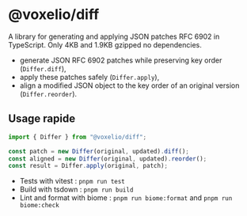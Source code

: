 # @voxelio/diff

A library for generating and applying JSON patches RFC 6902 in TypeScript. Only 4KB and 1.9KB gzipped no dependencies.
- generate JSON RFC 6902 patches while preserving key order (`Differ.diff`),
- apply these patches safely (`Differ.apply`),
- align a modified JSON object to the key order of an original version (`Differ.reorder`).

## Usage rapide

```ts
import { Differ } from "@voxelio/diff";

const patch = new Differ(original, updated).diff();
const aligned = new Differ(original, updated).reorder();
const result = Differ.apply(original, patch);
```

- Tests with vitest : `pnpm run test` 
- Build with tsdown : `pnpm run build`
- Lint and format with biome : `pnpm run biome:format` and `pnpm run biome:check`